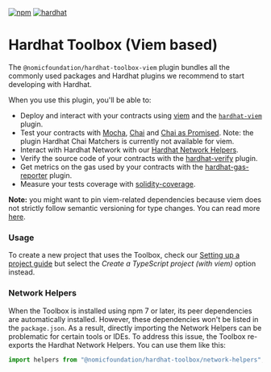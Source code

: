 [![npm](https://img.shields.io/npm/v/@nomicfoundation/hardhat-toolbox-viem.svg)](https://www.npmjs.com/package/@nomicfoundation/hardhat-toolbox-viem) [![hardhat](https://hardhat.org/buidler-plugin-badge.svg?1)](https://hardhat.org)

# Hardhat Toolbox (Viem based)

The `@nomicfoundation/hardhat-toolbox-viem` plugin bundles all the commonly used packages and Hardhat plugins we recommend to start developing with Hardhat.

When you use this plugin, you'll be able to:

- Deploy and interact with your contracts using [viem](https://viem.sh/) and the [`hardhat-viem`](https://hardhat.org/hardhat-runner/plugins/nomicfoundation-hardhat-viem) plugin.
- Test your contracts with [Mocha](https://mochajs.org/), [Chai](https://chaijs.com/) and [Chai as Promised](https://github.com/domenic/chai-as-promised#chai-assertions-for-promises). Note: the plugin Hardhat Chai Matchers is currently not available for viem.
- Interact with Hardhat Network with our [Hardhat Network Helpers](https://hardhat.org/hardhat-network-helpers).
- Verify the source code of your contracts with the [hardhat-verify](https://hardhat.org/hardhat-runner/plugins/nomicfoundation-hardhat-verify) plugin.
- Get metrics on the gas used by your contracts with the [hardhat-gas-reporter](https://github.com/cgewecke/hardhat-gas-reporter) plugin.
- Measure your tests coverage with [solidity-coverage](https://github.com/sc-forks/solidity-coverage).

**Note:** you might want to pin viem-related dependencies because viem does not strictly follow semantic versioning for type changes. You can read more [here](https://hardhat.org/hardhat-runner/docs/advanced/using-viem#managing-types-and-version-stability).

### Usage

To create a new project that uses the Toolbox, check our [Setting up a project guide](https://hardhat.org/hardhat-runner/docs/guides/project-setup) but select the _Create a TypeScript project (with viem)_ option instead.

### Network Helpers

When the Toolbox is installed using npm 7 or later, its peer dependencies are automatically installed. However, these dependencies won't be listed in the `package.json`. As a result, directly importing the Network Helpers can be problematic for certain tools or IDEs. To address this issue, the Toolbox re-exports the Hardhat Network Helpers. You can use them like this:

```ts
import helpers from "@nomicfoundation/hardhat-toolbox/network-helpers";
```
